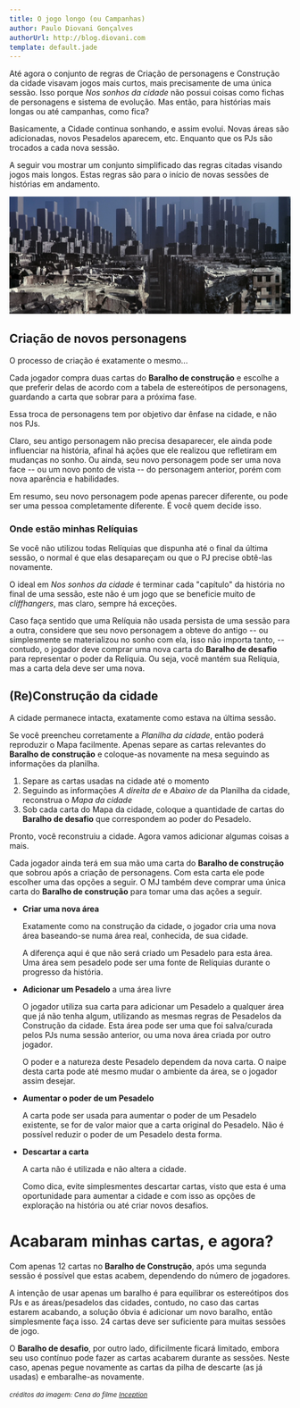 ```yaml
---
title: O jogo longo (ou Campanhas)
author: Paulo Diovani Gonçalves
authorUrl: http://blog.diovani.com
template: default.jade
---
```


Até agora o conjunto de regras de Criação de personagens e Construção da cidade visavam jogos mais curtos, mais precisamente de uma única sessão. Isso porque _Nos sonhos da cidade_ não possui coisas como fichas de personagens e sistema de evolução. Mas então, para histórias mais longas ou até campanhas, como fica?

Basicamente, a Cidade continua sonhando, e assim evolui. Novas áreas são adicionadas, novos Pesadelos aparecem, etc. Enquanto que os PJs são trocados a cada nova sessão.

A seguir vou mostrar um conjunto simplificado das regras citadas visando jogos mais longos. Estas regras são para o início de novas sessões de histórias em andamento.

<img class="img-responsive img-circle" src="img/inception_limbo.jpg" alt="inception_limbo">

## Criação de novos personagens

O processo de criação é exatamente o mesmo...

Cada jogador compra duas cartas do **Baralho de construção** e escolhe a que preferir delas de acordo com a tabela de estereótipos de personagens, guardando a carta que sobrar para a próxima fase. 

Essa troca de personagens tem por objetivo dar ênfase na cidade, e não nos PJs.

Claro, seu antigo personagem não precisa desaparecer, ele ainda pode influenciar na história, afinal há ações que ele realizou que refletiram em mudanças no sonho. Ou ainda, seu novo personagem pode ser uma nova face -- ou um novo ponto de vista -- do personagem anterior, porém com nova aparência e habilidades.

Em resumo, seu novo personagem pode apenas parecer diferente, ou pode ser uma pessoa completamente diferente. É você quem decide isso.

### Onde estão minhas Relíquias

Se você não utilizou todas Relíquias que dispunha até o final da última sessão, o normal é que elas desapareçam ou que o PJ precise obtê-las novamente.

O ideal em _Nos sonhos da cidade_ é terminar cada "capítulo" da história no final de uma sessão, este não é um jogo que se beneficie muito de _cliffhangers_, mas claro, sempre há exceções.

Caso faça sentido que uma Relíquia não usada persista de uma sessão para a outra, considere que seu novo personagem a obteve do antigo -- ou simplesmente se materializou no sonho com ela, isso não importa tanto, -- contudo, o jogador deve comprar uma nova carta do **Baralho de desafio** para representar o poder da Relíquia. Ou seja, você mantém sua Relíquia, mas a carta dela deve ser uma nova.

## (Re)Construção da cidade

A cidade permanece intacta, exatamente como estava na última sessão.

Se você preencheu corretamente a _Planilha da cidade_, então poderá reproduzir o Mapa facilmente. Apenas separe as cartas relevantes do **Baralho de construção** e coloque-as novamente na mesa seguindo as informações da planilha.

1. Separe as cartas usadas na cidade até o momento
2. Seguindo as informações _A direita de_ e _Abaixo de_ da Planilha da cidade, reconstrua o _Mapa da cidade_
3. Sob cada carta do Mapa da cidade, coloque a quantidade de cartas do **Baralho de desafio** que correspondem ao poder do Pesadelo.

Pronto, você reconstruiu a cidade. Agora vamos adicionar algumas coisas a mais.

Cada jogador ainda terá em sua mão uma carta do **Baralho de construção** que sobrou após a criação de personagens. Com esta carta ele pode escolher uma das opções a seguir. O MJ também deve comprar uma única carta do **Baralho de construção** para tomar uma das ações a seguir.

* **Criar uma nova área**

    Exatamente como na construção da cidade, o jogador cria uma nova área baseando-se numa área real, conhecida, de sua cidade.

    A diferença aqui é que não será criado um Pesadelo para esta área. Uma área sem pesadelo pode ser uma fonte de Relíquias durante o progresso da história.

* **Adicionar um Pesadelo** a uma área livre

    O jogador utiliza sua carta para adicionar um Pesadelo a qualquer área que já não tenha algum, utilizando as mesmas regras de Pesadelos da Construção da cidade. Esta área pode ser uma que foi salva/curada pelos PJs numa sessão anterior, ou uma nova área criada por outro jogador.

    O poder e a natureza deste Pesadelo dependem da nova carta. O naipe desta carta pode até mesmo mudar o ambiente da área, se o jogador assim desejar.

* **Aumentar o poder de um Pesadelo**

    A carta pode ser usada para aumentar o poder de um Pesadelo existente, se for de valor maior que a carta original do Pesadelo. Não é possível reduzir o poder de um Pesadelo desta forma.

* **Descartar a carta**

    A carta não é utilizada e não altera a cidade.

    Como dica, evite simplesmentes descartar cartas, visto que esta é uma oportunidade para aumentar a cidade e com isso as opções de exploração na história ou até criar novos desafios.

# Acabaram minhas cartas, e agora?

Com apenas 12 cartas no **Baralho de Construção**, após uma segunda sessão é possível que estas acabem, dependendo do número de jogadores.

A intenção de usar apenas um baralho é para equilibrar os estereótipos dos PJs e as áreas/pesadelos das cidades, contudo, no caso das cartas estarem acabando, a solução óbvia é adicionar um novo baralho, então simplesmente faça isso. 24 cartas deve ser suficiente para muitas sessões de jogo.

O **Baralho de desafio**, por outro lado, dificilmente ficará limitado, embora seu uso contínuo pode fazer as cartas acabarem durante as sessões. Neste caso, apenas pegue novamente as cartas da pilha de descarte (as já usadas) e embaralhe-as novamente.

<small>_créditos da imagem: Cena do filme [Inception](http://www.imdb.com/title/tt1375666/)_</small>

